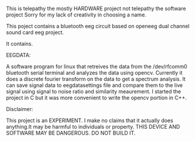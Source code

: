 This is telepathy the mostly HARDWARE project not telepathy the software project
Sorry for my lack of creativity in choosing a name.

This poject contains a bluetooth eeg circuit based on openeeg dual channel sound card eeg project.

It contains.


EEGDATA:

A software program for linux that retreives the data from the /dev/rfcomm0 bluetooth serial terminal
and analyzes the data using opencv. Currently it does a discrete fourier transform on the data to get 
a spectrum analysis. It can save signal data to eegdatasettings file and compare them to the live signal
using signal to noise ratio and similarity meaurement.
I started the project in C but it was more convenient to write the opencv portion in C++. 








Disclaimer:

This project is an EXPERIMENT. I make no claims that it actually does anything.It may be harmful to individuals or property.
THIS DEVICE AND SOFTWARE MAY BE DANGEROUS. DO NOT BUILD IT.
